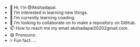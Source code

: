 - 👋 Hi, I’m @Akshadapal.
- 👀 I’m interested in learning new things.
- 🌱 I’m currently learning coading.
- 💞️ I’m looking to collaborate on to make a repository on GitHub.
- 📫 How to reach me my email akshadapal20202gmail.com.
- 😄 Pronouns: 
- ⚡ Fun fact: ...

<!---
Akshadapal/Akshadapal is a ✨ special ✨ repository because its `README.md` (this file) appears on your GitHub profile.
You can click the Preview link to take a look at your changes.
--->
